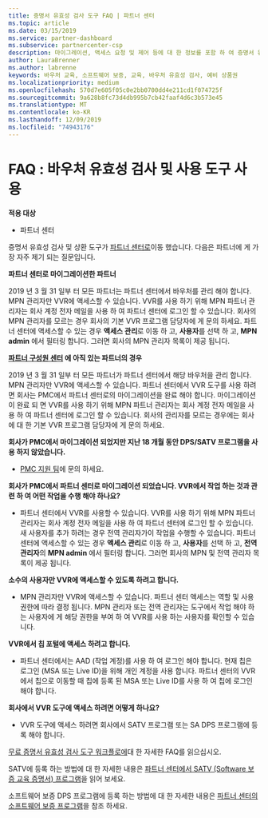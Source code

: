 ```yaml
---
title: 증명서 유효성 검사 도구 FAQ | 파트너 센터
ms.topic: article
ms.date: 03/15/2019
ms.service: partner-dashboard
ms.subservice: partnercenter-csp
description: 마이그레이션, 액세스 요청 및 제어 등에 대 한 정보를 포함 하 여 증명서 유효성 검사 및 상환 도구에 대해 자주 묻는 질문과 대답입니다.
author: LauraBrenner
ms.author: labrenne
keywords: 바우처 교육, 소프트웨어 보증, 교육, 바우처 유효성 검사, 예비 상품권
ms.localizationpriority: medium
ms.openlocfilehash: 570d7e605f05c0e2bb0700dd4e211cd1f074725f
ms.sourcegitcommit: 9a628b8fc73d4db995b7cb42faaf4d6c3b573e45
ms.translationtype: MT
ms.contentlocale: ko-KR
ms.lasthandoff: 12/09/2019
ms.locfileid: "74943176"
---
```

# <a name="faq-using-the-voucher-validation-and-redemption-tool"></a>FAQ : 바우처 유효성 검사 및 사용 도구 사용 

**적용 대상**

- 파트너 센터

증명서 유효성 검사 및 상환 도구가 [파트너 센터로](https://partner.microsoft.com/pcv/dashboard/overview)이동 했습니다. 다음은 파트너에 게 가장 자주 제기 되는 질문입니다. 

**파트너 센터로 마이그레이션한 파트너**

 2019 년 3 월 31 일부 터 모든 파트너는 파트너 센터에서 바우처를 관리 해야 합니다. MPN 관리자만 VVR에 액세스할 수 있습니다. VVR를 사용 하기 위해 MPN 파트너 관리자는 회사 계정 전자 메일을 사용 하 여 파트너 센터에 로그인 할 수 있습니다. 회사의 MPN 관리자를 모르는 경우 회사의 기본 VVR 프로그램 담당자에 게 문의 하세요.  파트너 센터에 액세스할 수 있는 경우 **액세스 관리**로 이동 하 고, **사용자**를 선택 하 고, **MPN admin** 에서 필터링 합니다. 그러면 회사의 MPN 관리자 목록이 제공 됩니다.  

**[파트너 구성원 센터](https://partner.microsoft.com/) 에 아직 있는 파트너의 경우**

2019 년 3 월 31 일부 터 모든 파트너가 파트너 센터에서 해당 바우처을 관리 합니다. MPN 관리자만 VVR에 액세스할 수 있습니다. 파트너 센터에서 VVR 도구를 사용 하려면 회사는 PMC에서 파트너 센터로의 마이그레이션을 완료 해야 합니다. 마이그레이션이 완료 되 면 VVR를 사용 하기 위해 MPN 파트너 관리자는 회사 계정 전자 메일을 사용 하 여 파트너 센터에 로그인 할 수 있습니다. 회사의 관리자를 모르는 경우에는 회사에 대 한 기본 VVR 프로그램 담당자에 게 문의 하세요.  


**회사가 PMC에서 마이그레이션 되었지만 지난 18 개월 동안 DPS/SATV 프로그램을 사용 하지 않았습니다.**

- [PMC 지원 팀](mailto:proghelp@microsoft.com)에 문의 하세요. 


**회사가 PMC에서 파트너 센터로 마이그레이션 되었습니다. VVR에서 작업 하는 것과 관련 하 여 어떤 작업을 수행 해야 하나요?** 

- 파트너 센터에서 VVR를 사용할 수 있습니다.  VVR를 사용 하기 위해 MPN 파트너 관리자는 회사 계정 전자 메일을 사용 하 여 파트너 센터에 로그인 할 수 있습니다. 새 사용자를 추가 하려는 경우 전역 관리자가이 작업을 수행할 수 있습니다. 파트너 센터에 액세스할 수 있는 경우 **액세스 관리**로 이동 하 고, **사용자**를 선택 하 고, **전역 관리자**의 **MPN admin** 에서 필터링 합니다. 그러면 회사의 MPN 및 전역 관리자 목록이 제공 됩니다.  

**소수의 사용자만 VVR에 액세스할 수 있도록 하려고 합니다.**

- MPN 관리자만 VVR에 액세스할 수 있습니다. 파트너 센터 액세스는 역할 및 사용 권한에 따라 결정 됩니다. MPN 관리자 또는 전역 관리자는 도구에서 작업 해야 하는 사용자에 게 해당 권한을 부여 하 여 VVR를 사용 하는 사용자를 확인할 수 있습니다.

**VVR에서 칩 포털에 액세스 하려고 합니다.**

- 파트너 센터에서는 AAD (작업 계정)를 사용 하 여 로그인 해야 합니다.  현재 칩은 로그인 (MSA 또는 Live ID)을 위해 개인 계정을 사용 합니다.  파트너 센터의 VVR에서 칩으로 이동할 때 칩에 등록 된 MSA 또는 Live ID를 사용 하 여 칩에 로그인 해야 합니다.

**회사에서 VVR 도구에 액세스 하려면 어떻게 하나요?**

- VVR 도구에 액세스 하려면 회사에서 SATV 프로그램 또는 SA DPS 프로그램에 등록 해야 합니다.

[무료 증명서 유효성 검사 도구 워크플로에](https://query.prod.cms.rt.microsoft.com/cms/api/am/binary/RE3kz5o)대 한 자세한 FAQ를 읽으십시오.

SATV에 등록 하는 방법에 대 한 자세한 내용은 [파트너 센터에서 SATV (Software 보증 교육 증명서) 프로그램](software-assurance-satv.md)을 읽어 보세요.

소프트웨어 보증 DPS 프로그램에 등록 하는 방법에 대 한 자세한 내용은 [파트너 센터의 소프트웨어 보증 프로그램](software-assurance-dps.md)을 참조 하세요.

